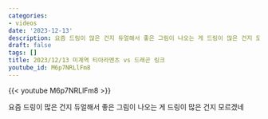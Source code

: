 ```yaml
---
categories:
- videos
date: '2023-12-13'
description: 요즘 드링이 많은 건지 듀얼해서 좋은 그림이 나오는 게 드링이 많은 건지 모르겠네
draft: false
tags: []
title: 2023/12/13 미계역 티아라멘츠 vs 드래곤 링크
youtube_id: M6p7NRLlFm8
---
```



{{< youtube M6p7NRLlFm8 >}}

요즘 드링이 많은 건지 듀얼해서 좋은 그림이 나오는 게 드링이 많은 건지 모르겠네